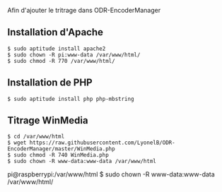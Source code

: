 Afin d'ajouter le tritrage dans ODR-EncoderManager

## Installation d'Apache

    $ sudo aptitude install apache2
    $ sudo chown -R pi:www-data /var/www/html/
    $ sudo chmod -R 770 /var/www/html/
  
## Installation de PHP

    $ sudo aptitude install php php-mbstring
  
## Titrage WinMedia

    $ cd /var/www/html
    $ wget https://raw.githubusercontent.com/LyonelB/ODR-EncoderManager/master/WinMedia.php
    $ sudo chmod -R 740 WinMedia.php
    $ sudo chown -R www-data:www-data /var/www/html

  pi@raspberrypi:/var/www/html $ sudo chown -R www-data:www-data /var/www/html/
